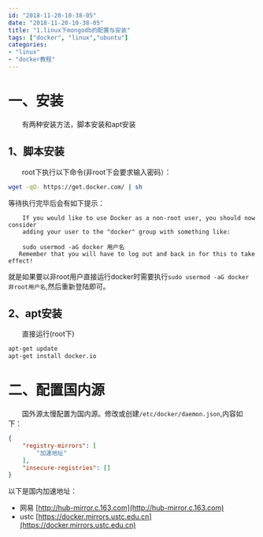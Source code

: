 ```yaml
---
id: "2018-11-20-10-38-05"
date: "2018-11-20-10-38-05"
title: "1.linux下mongodb的配置与安装"
tags: ["docker", "linux","ubuntu"]
categories: 
- "linux"
- "docker教程"
---
```


# 一、安装

&emsp;&emsp;有两种安装方法，脚本安装和apt安装

## 1、脚本安装

&emsp;&emsp;root下执行以下命令(非root下会要求输入密码）：
```bash
wget -qO- https://get.docker.com/ | sh
```
等待执行完毕后会有如下提示：
```
    If you would like to use Docker as a non-root user, you should now consider
    adding your user to the "docker" group with something like:

    sudo usermod -aG docker 用户名
   Remember that you will have to log out and back in for this to take effect! 
```
就是如果要以非root用户直接运行docker时需要执行`sudo usermod -aG docker 非root用户名`,然后重新登陆即可。

<!-- more -->

## 2、apt安装
&emsp;&emsp;直接运行(root下)
```bash
apt-get update
apt-get install docker.io
```

# 二、配置国内源

&emsp;&emsp;国外源太慢配置为国内源。修改或创建`/etc/docker/daemon.json`,内容如下：
```json
{
    "registry-mirrors": [
        "加速地址"
    ],
    "insecure-registries": []
}
```
以下是国内加速地址：
- 网易  [http://hub-mirror.c.163.com](http://hub-mirror.c.163.com)
- ustc [https://docker.mirrors.ustc.edu.cn](https://docker.mirrors.ustc.edu.cn)
